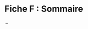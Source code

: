 # Fiche F : Sommaire

<!-- 
Objectif : Répertorier les titres du rapport avec leur numéro de page.
Note : Ce fichier doit être généré automatiquement à la fin de la rédaction.
-->

... 